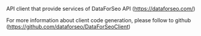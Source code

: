 API client that provide services of DataForSeo API (https://dataforseo.com/)

For more information about client code generation, please follow to github (https://github.com/dataforseo/DataForSeoClient) 